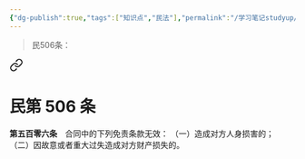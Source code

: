 ```yaml
---
{"dg-publish":true,"tags":["知识点","民法"],"permalink":"/学习笔记studyup/民法总论/免责条款/","dgPassFrontmatter":true,"created":"2024-11-18T11:39:44.319+08:00","updated":"2024-11-18T11:39:47.150+08:00"}
---
```


>民506条：
<div class="transclusion internal-embed is-loaded"><a class="markdown-embed-link" href="/////#t506" aria-label="Open link"><svg xmlns="http://www.w3.org/2000/svg" width="24" height="24" viewBox="0 0 24 24" fill="none" stroke="currentColor" stroke-width="2" stroke-linecap="round" stroke-linejoin="round" class="svg-icon lucide-link"><path d="M10 13a5 5 0 0 0 7.54.54l3-3a5 5 0 0 0-7.07-7.07l-1.72 1.71"></path><path d="M14 11a5 5 0 0 0-7.54-.54l-3 3a5 5 0 0 0 7.07 7.07l1.71-1.71"></path></svg></a><div class="markdown-embed">

<div class="markdown-embed-title">

# 民第 506 条

</div>


**第五百零六条**　合同中的下列免责条款无效：
（一）造成对方人身损害的；
（二）因故意或者重大过失造成对方财产损失的。 

</div></div>
